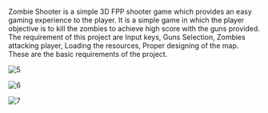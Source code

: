 Zombie Shooter is a simple 3D FPP shooter game which provides an easy gaming experience to the
player. It is a simple game in which the player objective is to kill the zombies to achieve high score
with the guns provided. The requirement of this project are Input keys, Guns Selection, Zombies attacking player, Loading the resources, Proper designing of the map.
These are the basic requirements of the project.

![5](https://user-images.githubusercontent.com/44722913/193502018-fb64ba8c-5624-4aec-a73c-15af2b627e15.png)

![6](https://user-images.githubusercontent.com/44722913/193502025-aee11f57-f4ac-40f2-8ec6-78b039431850.png)

![7](https://user-images.githubusercontent.com/44722913/193502037-a6c0005f-643d-4e62-97d2-87eb27f50355.png)
